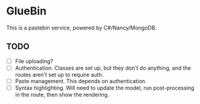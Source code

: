 # GlueBin

This is a pastebin service, powered by C#/Nancy/MongoDB.

## TODO

* [ ] File uploading?
* [ ] Authentication. Classes are set up, but they don't do anything, and the routes aren't set up to require auth.
* [ ] Paste management. This depends on authentication.
* [ ] Syntax highlighting. Will need to update the model, run post-processing in the route, then show the rendering.